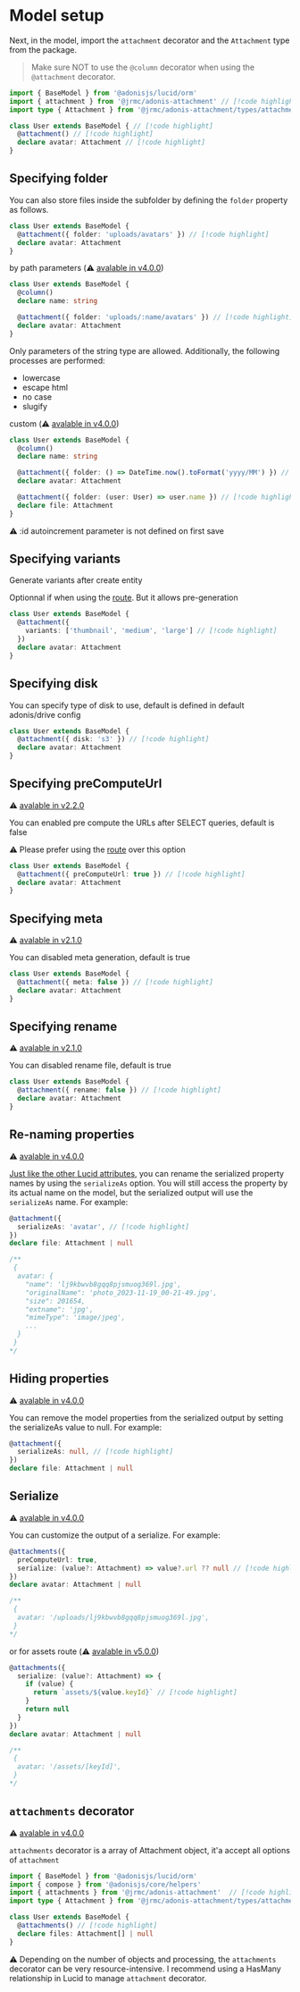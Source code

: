 # Model setup

Next, in the model, import the `attachment` decorator and the `Attachment` type from the package.

> Make sure NOT to use the `@column` decorator when using the `@attachment` decorator.

```ts
import { BaseModel } from '@adonisjs/lucid/orm'
import { attachment } from '@jrmc/adonis-attachment' // [!code highlight]
import type { Attachment } from '@jrmc/adonis-attachment/types/attachment' // [!code highlight]

class User extends BaseModel { // [!code highlight]
  @attachment() // [!code highlight]
  declare avatar: Attachment // [!code highlight]
}
```

## Specifying folder

You can also store files inside the subfolder by defining the `folder` property as follows.

```ts
class User extends BaseModel {
  @attachment({ folder: 'uploads/avatars' }) // [!code highlight]
  declare avatar: Attachment
}
```

by path parameters (⚠️ [avalable in v4.0.0](/changelog#_4-0-0))

```ts
class User extends BaseModel {
  @column()
  declare name: string

  @attachment({ folder: 'uploads/:name/avatars' }) // [!code highlight]
  declare avatar: Attachment
}
```

Only parameters of the string type are allowed. Additionally, the following processes are performed:
- lowercase
- escape html
- no case
- slugify

custom  (⚠️ [avalable in v4.0.0](/changelog#_4-0-0))

```ts
class User extends BaseModel {
  @column()
  declare name: string

  @attachment({ folder: () => DateTime.now().toFormat('yyyy/MM') }) // [!code highlight]
  declare avatar: Attachment

  @attachment({ folder: (user: User) => user.name }) // [!code highlight]
  declare file: Attachment
}
```

⚠️ :id autoincrement parameter is not defined on first save


## Specifying variants

Generate variants after create entity

Optionnal if when using the [route](/guide/basic_usage/route-setup.html). But it allows pre-generation

```ts
class User extends BaseModel {
  @attachment({
    variants: ['thumbnail', 'medium', 'large'] // [!code highlight]
  })
  declare avatar: Attachment
}
```

## Specifying disk

You can specify type of disk to use, default is defined in default adonis/drive config

```ts
class User extends BaseModel {
  @attachment({ disk: 's3' }) // [!code highlight]
  declare avatar: Attachment
}
```

## Specifying preComputeUrl

⚠️ [avalable in v2.2.0](/changelog#_2-2-0)

You can enabled pre compute the URLs after SELECT queries, default is false

⚠️ Please prefer using the [route](/guide/basic_usage/route-setup.html) over this option

```ts
class User extends BaseModel {
  @attachment({ preComputeUrl: true }) // [!code highlight]
  declare avatar: Attachment
}
```


## Specifying meta

⚠️ [avalable in v2.1.0](/changelog#_2-1-0)

You can disabled meta generation, default is true

```ts
class User extends BaseModel {
  @attachment({ meta: false }) // [!code highlight]
  declare avatar: Attachment
}
```

## Specifying rename

⚠️ [avalable in v2.1.0](/changelog#_2-1-0)

You can disabled rename file, default is true

```ts
class User extends BaseModel {
  @attachment({ rename: false }) // [!code highlight]
  declare avatar: Attachment
}
```

## Re-naming properties

⚠️ [avalable in v4.0.0](/changelog#_4-0-0)

[Just like the other Lucid attributes](https://lucid.adonisjs.com/docs/serializing-models#re-naming-properties), you can rename the serialized property names by using the  `serializeAs` option. You will still access the property by its actual name on the model, but the serialized output will use the `serializeAs` name. For example:

```ts
@attachment({
  serializeAs: 'avatar', // [!code highlight]
})
declare file: Attachment | null

/**
 {
  avatar: {
    "name": 'lj9kbwvb8gqq8pjsmuog369l.jpg',
    "originalName": 'photo_2023-11-19_00-21-49.jpg',
    "size": 201654,
    "extname": 'jpg',
    "mimeType": 'image/jpeg',
    ...
  }
 } 
*/
```

## Hiding properties

⚠️ [avalable in v4.0.0](/changelog#_4-0-0)

You can remove the model properties from the serialized output by setting the serializeAs value to null. For example:

```ts
@attachment({
  serializeAs: null, // [!code highlight]
})
declare file: Attachment | null
```

## Serialize

⚠️ [avalable in v4.0.0](/changelog#_4-0-0)

You can customize the output of a serialize. For example:

```ts
@attachments({
  preComputeUrl: true,
  serialize: (value?: Attachment) => value?.url ?? null // [!code highlight]
})
declare avatar: Attachment | null

/**
 {
  avatar: '/uploads/lj9kbwvb8gqq8pjsmuog369l.jpg',
 } 
*/
```

or for assets route (⚠️ [avalable in v5.0.0](/changelog#_5-0-0))

```ts
@attachments({
  serialize: (value?: Attachment) => {
    if (value) {
      return `assets/${value.keyId}` // [!code highlight]
    }
    return null
  }
})
declare avatar: Attachment | null

/**
 {
  avatar: '/assets/[keyId]',
 } 
*/
```

## `attachments` decorator

⚠️ [avalable in v4.0.0](/changelog#_4-0-0)

`attachments` decorator is a array of Attachment object, it'a accept all options of `attachment`

```ts
import { BaseModel } from '@adonisjs/lucid/orm'
import { compose } from '@adonisjs/core/helpers'
import { attachments } from '@jrmc/adonis-attachment'  // [!code highlight]
import type { Attachment } from '@jrmc/adonis-attachment/types/attachment'

class User extends BaseModel {
  @attachments() // [!code highlight]
  declare files: Attachment[] | null
}
```


⚠️ Depending on the number of objects and processing, the `attachments` decorator can be very resource-intensive. I recommend using a HasMany relationship in Lucid to manage `attachment` decorator.
